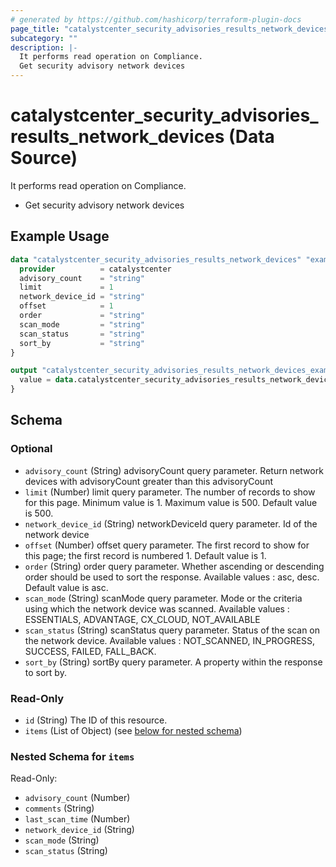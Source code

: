 ```yaml
---
# generated by https://github.com/hashicorp/terraform-plugin-docs
page_title: "catalystcenter_security_advisories_results_network_devices Data Source - terraform-provider-catalystcenter"
subcategory: ""
description: |-
  It performs read operation on Compliance.
  Get security advisory network devices
---
```


# catalystcenter_security_advisories_results_network_devices (Data Source)

It performs read operation on Compliance.

- Get security advisory network devices

## Example Usage

```terraform
data "catalystcenter_security_advisories_results_network_devices" "example" {
  provider          = catalystcenter
  advisory_count    = "string"
  limit             = 1
  network_device_id = "string"
  offset            = 1
  order             = "string"
  scan_mode         = "string"
  scan_status       = "string"
  sort_by           = "string"
}

output "catalystcenter_security_advisories_results_network_devices_example" {
  value = data.catalystcenter_security_advisories_results_network_devices.example.items
}
```

<!-- schema generated by tfplugindocs -->
## Schema

### Optional

- `advisory_count` (String) advisoryCount query parameter. Return network devices with advisoryCount greater than this advisoryCount
- `limit` (Number) limit query parameter. The number of records to show for this page. Minimum value is 1. Maximum value is 500. Default value is 500.
- `network_device_id` (String) networkDeviceId query parameter. Id of the network device
- `offset` (Number) offset query parameter. The first record to show for this page; the first record is numbered 1. Default value is 1.
- `order` (String) order query parameter. Whether ascending or descending order should be used to sort the response. Available values : asc, desc. Default value is asc.
- `scan_mode` (String) scanMode query parameter. Mode or the criteria using which the network device was scanned. Available values : ESSENTIALS, ADVANTAGE, CX_CLOUD, NOT_AVAILABLE
- `scan_status` (String) scanStatus query parameter. Status of the scan on the network device. Available values : NOT_SCANNED, IN_PROGRESS, SUCCESS, FAILED, FALL_BACK.
- `sort_by` (String) sortBy query parameter. A property within the response to sort by.

### Read-Only

- `id` (String) The ID of this resource.
- `items` (List of Object) (see [below for nested schema](#nestedatt--items))

<a id="nestedatt--items"></a>
### Nested Schema for `items`

Read-Only:

- `advisory_count` (Number)
- `comments` (String)
- `last_scan_time` (Number)
- `network_device_id` (String)
- `scan_mode` (String)
- `scan_status` (String)
